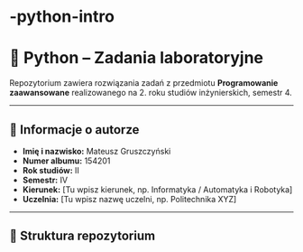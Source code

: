 # -python-intro
# 📘 Python – Zadania laboratoryjne

Repozytorium zawiera rozwiązania zadań z przedmiotu **Programowanie zaawansowane** realizowanego na 2. roku studiów inżynierskich, semestr 4.

---

## 👤 Informacje o autorze

- **Imię i nazwisko:** Mateusz Gruszczyński  
- **Numer albumu:** 154201  
- **Rok studiów:** II  
- **Semestr:** IV  
- **Kierunek:** [Tu wpisz kierunek, np. Informatyka / Automatyka i Robotyka]  
- **Uczelnia:** [Tu wpisz nazwę uczelni, np. Politechnika XYZ]  

---

## 📂 Struktura repozytorium

